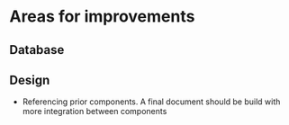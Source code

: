 # Areas for improvements

## Database

## Design
- Referencing prior components. A final document should be build with more integration between components